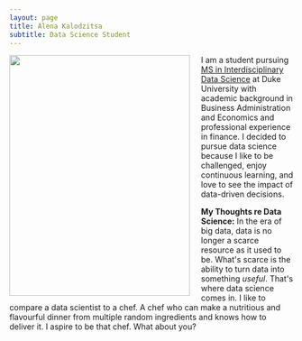 ```yaml
---
layout: page
title: Alena Kalodzitsa
subtitle: Data Science Student 
---
```


<img  width = "320" height = "427" style="float:left; margin-right: 20px;" src="/assets/img/08200007.1.jpg" > 



   I am a student pursuing [MS in Interdisciplinary Data Science](https://datascience.duke.edu/) at Duke University with academic background in Business Administration and Economics and professional experience in finance.  I decided to pursue data science because I like to be challenged, enjoy continuous learning, and love to see the impact of data-driven decisions. 
   
   **My Thoughts re Data Science:** In the era of big data, data is no longer a scarce resource as it used to be. What's scarce is the ability to turn data into something *useful*. That's where data science comes in. I like to compare a data scientist to a chef. A chef who can make a nutritious and flavourful dinner from multiple random ingredients and knows how to deliver it. I aspire to be that chef. What about you? 
